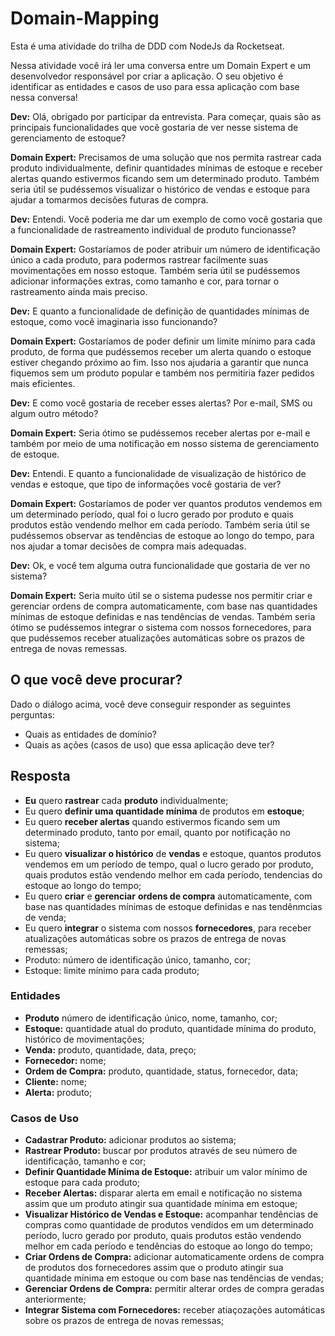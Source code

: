 # Domain-Mapping

Esta é uma atividade do trilha de DDD com NodeJs da Rocketseat.

Nessa atividade você irá ler uma conversa entre um Domain Expert e um desenvolvedor responsável por criar a aplicação. O seu objetivo é identificar as entidades e casos de uso para essa aplicação com base nessa conversa!

**Dev:** Olá, obrigado por participar da entrevista. Para começar, quais são as principais funcionalidades que você gostaria de ver nesse sistema de gerenciamento de estoque?

**Domain Expert:** Precisamos de uma solução que nos permita rastrear cada produto individualmente, definir quantidades mínimas de estoque e receber alertas quando estivermos ficando sem um determinado produto. Também seria útil se pudéssemos visualizar o histórico de vendas e estoque para ajudar a tomarmos decisões futuras de compra.

**Dev:** Entendi. Você poderia me dar um exemplo de como você gostaria que a funcionalidade de rastreamento individual de produto funcionasse?

**Domain Expert:** Gostaríamos de poder atribuir um número de identificação único a cada produto, para podermos rastrear facilmente suas movimentações em nosso estoque. Também seria útil se pudéssemos adicionar informações extras, como tamanho e cor, para tornar o rastreamento ainda mais preciso.

**Dev:**  E quanto a funcionalidade de definição de quantidades mínimas de estoque, como você imaginaria isso funcionando?

**Domain Expert:** Gostaríamos de poder definir um limite mínimo para cada produto, de forma que pudéssemos receber um alerta quando o estoque estiver chegando próximo ao fim. Isso nos ajudaria a garantir que nunca fiquemos sem um produto popular e também nos permitiria fazer pedidos mais eficientes.

**Dev:** E como você gostaria de receber esses alertas? Por e-mail, SMS ou algum outro método?

**Domain Expert:** Seria ótimo se pudéssemos receber alertas por e-mail e também por meio de uma notificação em nosso sistema de gerenciamento de estoque.

**Dev:** Entendi. E quanto a funcionalidade de visualização de histórico de vendas e estoque, que tipo de informações você gostaria de ver?

**Domain Expert:** Gostaríamos de poder ver quantos produtos vendemos em um determinado período, qual foi o lucro gerado por produto e quais produtos estão vendendo melhor em cada período. Também seria útil se pudéssemos observar as tendências de estoque ao longo do tempo, para nos ajudar a tomar decisões de compra mais adequadas.

**Dev:**  Ok, e você tem alguma outra funcionalidade que gostaria de ver no sistema?

**Domain Expert:** Seria muito útil se o sistema pudesse nos permitir criar e gerenciar ordens de compra automaticamente, com base nas quantidades mínimas de estoque definidas e nas tendências de vendas. Também seria ótimo se pudéssemos integrar o sistema com nossos fornecedores, para que pudéssemos receber atualizações automáticas sobre os prazos de entrega de novas remessas.

## O que você deve procurar?

Dado o diálogo acima, você deve conseguir responder as seguintes perguntas:

- Quais as entidades de domínio?
- Quais as ações (casos de uso) que essa aplicação deve ter?

## Resposta

- **Eu** quero **rastrear** cada **produto** individualmente;
- Eu quero **definir uma quantidade mínima** de produtos em **estoque**;
- Eu quero **receber alertas** quando estivermos ficando sem um determinado produto, tanto por email, quanto por notificação no sistema;
- Eu quero **visualizar o histórico** de **vendas** e estoque, quantos produtos vendemos em um período de tempo, qual o lucro gerado por produto, quais produtos estão vendendo melhor em cada período, tendencias do estoque ao longo do tempo;
- Eu quero **criar** e **gerenciar** **ordens de compra** automaticamente, com base nas quantidades mínimas de estoque definidas e nas tendênmcias de venda;
- Eu quero **integrar** o sistema com nossos **fornecedores**, para receber atualizações automáticas sobre os prazos de entrega de novas remessas;
- Produto: número de identificação único, tamanho, cor;
- Estoque: limite mínimo para cada produto;

### Entidades

- **Produto** número de identificação único, nome, tamanho, cor;
- **Estoque:** quantidade atual do produto, quantidade mínima do produto, histórico de movimentações;
- **Venda:** produto, quantidade, data, preço;
- **Fornecedor:** nome;
- **Ordem de Compra:** produto, quantidade, status, fornecedor, data;
- **Cliente:** nome;
- **Alerta:** produto;

### Casos de Uso

- **Cadastrar Produto:** adicionar produtos ao sistema;
- **Rastrear Produto:** buscar por produtos através de seu número de identificação, tamanho e cor;
- **Definir Quantidade Mínima de Estoque:** atribuir um valor mínimo de estoque para cada produto;
- **Receber Alertas:** disparar alerta em email e notificação no sistema assim que um produto atingir sua quantidade mínima em estoque;
- **Visualizar Histórico de Vendas e Estoque:** acompanhar tendências de compras como quantidade de produtos vendidos em um determinado período, lucro gerado por produto, quais produtos estão vendendo melhor em cada período e tendências do estoque ao longo do tempo;
- **Criar Ordens de Compra:** adicionar automaticamente ordens de compra de produtos dos fornecedores assim que o produto atingir sua quantidade mínima em estoque ou com base nas tendências de vendas;
- **Gerenciar Ordens de Compra:** permitir alterar ordes de compra geradas anteriormente;
- **Integrar Sistema com Fornecedores:** receber atiaçozações automáticas sobre os prazos de entrega de novas remessas;